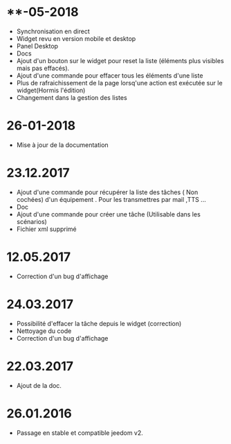 **-05-2018
===

* Synchronisation en direct
* Widget revu en version mobile et desktop
* Panel Desktop
* Docs
* Ajout d'un bouton  sur le widget pour reset la liste (éléments plus visibles mais pas effacés).
* Ajout d'une commande pour effacer tous les éléments d'une liste
* Plus de rafraichissement de la page lorsq'une action est exécutée sur le widget(Hormis l'édition)
* Changement dans la gestion des listes

26-01-2018
==== 

- Mise à jour de la documentation

23.12.2017
==== 

- Ajout d'une commande pour récupérer la liste des  tâches ( Non cochées) d'un équipement  . Pour les transmettres par mail ,TTS ...
- Doc
- Ajout d'une commande pour créer une tâche (Utilisable dans les scénarios)
- Fichier xml supprimé


12.05.2017
==== 

- Correction d'un bug d'affichage


24.03.2017
==== 

- Possibilité d'effacer la tâche depuis le widget (correction)
- Nettoyage du code
- Correction d'un bug d'affichage


22.03.2017
==== 

- Ajout de la doc.


26.01.2016
==== 

- Passage en stable et compatible jeedom v2.